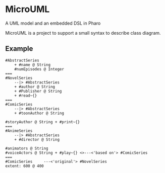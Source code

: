 # MicroUML

A UML model and an embedded DSL in Pharo

MicroUML is a project to support a small syntax to describe class diagram. 



## Example

[](microUML.png)

```pharoscript
#AbstractSeries 
    + #name @ String 
    #numEpisodes @ Integer
=== 
#NovelSeries 
    --|> #AbstractSeries
    + #author @ String 
    + #Publisher @ String 
    + #read~{}
=== 
#ComicSeries 
    --|> #AbstractSeries 
    + #toonAuthor @ String
    
#storyAuthor @ String + #print~{}
=== 
#AnimeSeries
    --|> #AbstractSeries 
    + #director @ String 
    
#animators @ String
#voiceActors @ String + #play~{} <>---<'based on'> #ComicSeries
=== 
#ComicSeries     ---<'original'> #NovelSeries 
extent: 600 @ 400
```
